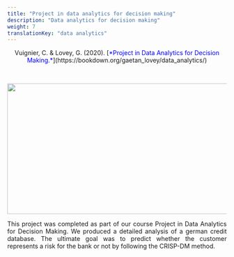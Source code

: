 ```yaml
---
title: "Project in data analytics for decision making"
description: "Data analytics for decision making"
weight: 7
translationKey: "data analytics"
---
```



<center> Vuignier, C. & Lovey, G. (2020). [<span style="color:blue">*Project in Data Analytics for Decision Making.*</span>](https://bookdown.org/gaetan_lovey/data_analytics/)</p></center> 
<p>&nbsp; </p>


<p align="center">
  <img src="/DALEX.png" width="700" height="300"/>
</p>


<p style="text-align:justify;">This project was completed as part of our course Project in Data Analytics for Decision Making. We produced a detailed analysis of a german credit database. The ultimate goal was to predict whether the customer represents a risk for the bank or not by following the CRISP-DM method. </p>  
